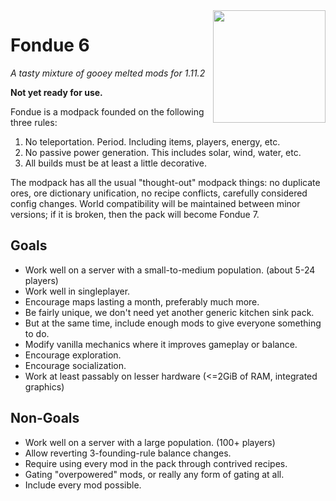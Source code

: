 <img src="https://rawgit.com/elytra/Fondue6/master/fondue.svg" align="right" width="180px"/>

# Fondue 6
*A tasty mixture of gooey melted mods for 1.11.2*

**Not yet ready for use.**

Fondue is a modpack founded on the following three rules:

1. No teleportation. Period. Including items, players, energy, etc.
2. No passive power generation. This includes solar, wind, water, etc.
3. All builds must be at least a little decorative.

The modpack has all the usual "thought-out" modpack things: no duplicate ores,
ore dictionary unification, no recipe conflicts, carefully considered config
changes. World compatibility will be maintained between minor versions; if it
is broken, then the pack will become Fondue 7.

## Goals

* Work well on a server with a small-to-medium population. (about 5-24 players)
* Work well in singleplayer.
* Encourage maps lasting a month, preferably much more.
* Be fairly unique, we don't need yet another generic kitchen sink pack.
* But at the same time, include enough mods to give everyone something to do.
* Modify vanilla mechanics where it improves gameplay or balance.
* Encourage exploration.
* Encourage socialization.
* Work at least passably on lesser hardware (<=2GiB of RAM, integrated graphics)

## Non-Goals

* Work well on a server with a large population. (100+ players)
* Allow reverting 3-founding-rule balance changes.
* Require using every mod in the pack through contrived recipes.
* Gating "overpowered" mods, or really any form of gating at all.
* Include every mod possible.

